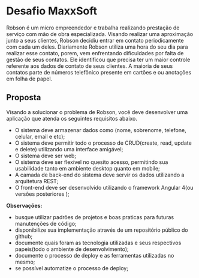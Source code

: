 # Desafio MaxxSoft

Robson é um micro empreendedor e trabalha realizando prestação de serviço com mão de obra especializada. Visando realizar uma aproximação junto a seus clientes, Robson decidiu entrar em contato periodicamente com cada um deles.
Diariamente Robson utiliza uma hora do seu dia para realizar esse contato, porem, vem enfrentando dificuldades por falta de gestão de seus contatos. Ele identificou que precisa ter um maior controle referente aos dados de contato de seus clientes. A maioria de seus contatos parte de números telefônico presente em cartões e ou anotações em folha de papel.

## Proposta
Visando a solucionar o problema de Robson, você deve desenvolver uma aplicação que atenda os seguintes requisitos abaixo.
- O sistema deve armazenar dados como (nome, sobrenome, telefone, celular, email e etc);
- O sistema deve permitir todo o processo de CRUD(create, read, update e delete) utilizando uma interface amigável;
- O sistema deve ser web;
- O sistema deve ser flexível no quesito acesso, permitindo sua usabilidade tanto em ambiente desktop quanto em mobile;
- A camada de back-end do sistema deve servir os dados utilizando a arquitetura REST;
- O front-end deve ser desenvolvido utilizando o framework Angular 4(ou versões posteriores );

**Observações:** 
-  busque utilizar padrões de projetos e boas praticas para futuras manutenções de código;
- disponibilize sua implementação através de um repositório público do github;
- documente quais foram as tecnologia utilizadas e seus respectivos papeis(todo o ambiente de desenvolvimento);
- documente o processo de deploy e as ferramentas utilizadas no mesmo;
- se possível automatize o processo de deploy;